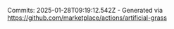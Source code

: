 Commits: 2025-01-28T09:19:12.542Z - Generated via https://github.com/marketplace/actions/artificial-grass
<br>
